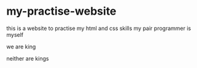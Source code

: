 # my-practise-website

this is a website to practise my html and css skills
my pair programmer is myself

we are king


neither are kings